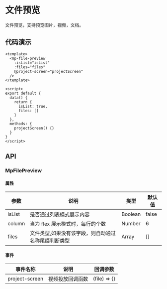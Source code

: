 # 文件预览

文件预览，支持预览图片，视频，文档。

## 代码演示

```vue
<template>
  <mp-file-preview
    :isList="isList"
    :files="files"
    @project-screen="projectScreen"
  />
</template>

<script>
export default {
  data() {
    return {
      isList: true,
      files: []
    }
  },
  methods: {
    projectScreen() {}
  }
}
</script>
```

## API

### MpFilePreview

#### 属性

| 参数   | 说明                                                | 类型    | 默认值 |
| ------ | --------------------------------------------------- | ------- | ------ |
| isList | 是否通过列表模式展示内容                            | Boolean | false  |
| column | 当为 flex 展示模式时，每行的个数                    | Number  | 6      |
| files  | 文件类型,如果没有该字段，则自动通过名称尾缀判断类型 | Array   | []     |

#### 事件

| 事件名称       | 说明             | 回调参数     |
| -------------- | ---------------- | ------------ |
| project-screen | 视频投放回调函数 | (file) => {} |

